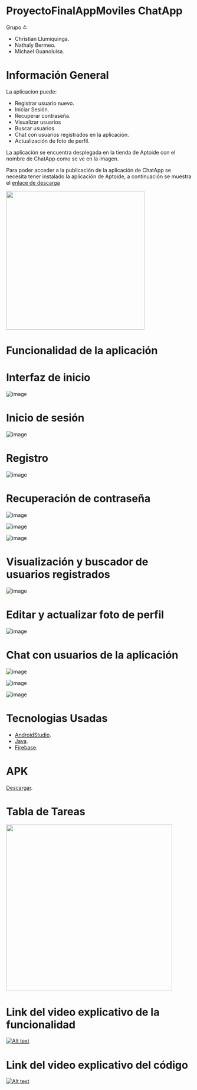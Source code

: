 # ProyectoFinalAppMoviles ChatApp

Grupo 4:

* Christian Llumiquinga.
* Nathaly Bermeo.
* Michael Guanoluisa.

# Información General

La aplicacion puede:
* Registrar usuario nuevo.
* Iniciar Sesión.
* Recuperar contraseña.
* Visualizar usuarios
* Buscar usuarios
* Chat con usuarios registrados en la aplicación.
* Actualización de foto de perfil.


La aplicación se encuentra desplegada en la tienda de Aptoide con el nombre de ChatApp como se ve en la imagen.

Para poder acceder a la publicación de la aplicación de ChatApp se necesita tener instalado la aplicación de Aptoide, a continuación se muestra el [enlace de descarga](https://com-example-chatapp.es.aptoide.com/?store_name=poli-devs&app_id=61774952)


<img src="https://user-images.githubusercontent.com/56648687/156861185-f28b6d6f-ecaa-43f9-95ad-bef23229faeb.jpeg"  width="375" >



# Funcionalidad de la aplicación

# Interfaz de inicio

![image](https://user-images.githubusercontent.com/66235614/156866456-631b1335-1dfb-42a7-829e-92c1751eb249.png)


# Inicio de sesión

![image](https://user-images.githubusercontent.com/66235614/156866430-0d2e3698-8537-4f29-b628-c10495c91c58.png)

# Registro

![image](https://user-images.githubusercontent.com/66235614/156866514-72e3bc61-9626-45ec-9fa2-054c79b8e581.png)

# Recuperación de contraseña

![image](https://user-images.githubusercontent.com/66235614/156866554-e25faab4-96a5-4dd1-8829-a5bcdc24f638.png)

![image](https://user-images.githubusercontent.com/66235614/156866688-fcbe54e1-4a29-464c-aa83-1d2ba89c903c.png)

![image](https://user-images.githubusercontent.com/66235614/156866628-969e1e6c-7904-42d4-8273-c24f3b6b56bc.png)


# Visualización y buscador de usuarios registrados

![image](https://user-images.githubusercontent.com/66235614/156866601-f5604530-7a74-4484-8ed6-8552ec40b2e7.png)

# Editar y actualizar foto de perfil

![image](https://user-images.githubusercontent.com/66235614/156866723-69e0ab42-bbf6-4c14-9c38-9df96103ef21.png)

# Chat con usuarios de la aplicación

![image](https://user-images.githubusercontent.com/66235614/156866753-004f52b1-5762-4946-a0b4-3ce57d5a65eb.png)

![image](https://user-images.githubusercontent.com/66235614/156866773-b58e94dd-b268-471e-b873-72e628e2152f.png)

![image](https://user-images.githubusercontent.com/66235614/156866785-534e1354-f0ec-4550-b07f-59390adeb228.png)


# Tecnologias Usadas

  * [AndroidStudio][2].
  * [Java][1].
  * [Firebase][3].

# APK

[Descargar][4].

# Tabla de Tareas

<img src="https://user-images.githubusercontent.com/56648687/156864466-94668b94-00c5-4345-bbe8-66d0e7bf009e.png"  width="450" >





[1]: https://www.java.com/es/download/ie_manual.jsp
[2]: https://developer.android.com/studio?hl=es-419&gclsrc=ds&gclsrc=ds
[3]: https://firebase.google.com/?hl=es-419&gclsrc=ds&gclsrc=ds&gclid=CPrMl77srfYCFa_HcwQdAIEOaQ
[4]: https://drive.google.com/file/d/1H_ewjQ9eOcLtxU8s_vi0jH2LPdNUeJ1e/view?usp=sharing


# Link del video explicativo de la funcionalidad
[![Alt text](https://img.youtube.com/vi/Mm29cm0j69U/0.jpg)](https://www.youtube.com/watch?v=Mm29cm0j69U)
 


# Link del video explicativo del código
[![Alt text](https://img.youtube.com/vi/MQYNJEYvw64/0.jpg)](https://www.youtube.com/watch?v=MQYNJEYvw64)



